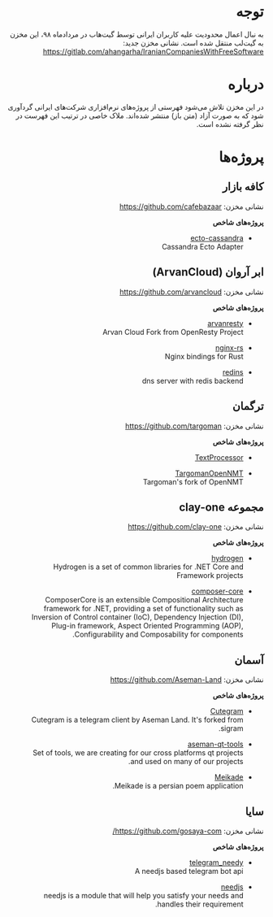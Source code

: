 <div dir="rtl">

# توجه

 به نبال اعمال محدودیت علیه کاربران ایرانی توسط گیت‌هاب در مردادماه ۹۸، این مخزن به گیت‌لب منتقل شده است. نشانی مخزن جدید: https://gitlab.com/ahangarha/IranianCompaniesWithFreeSoftware


# درباره

در این مخزن تلاش می‌شود فهرستی از پروژه‌های نرم‌افزاری شرکت‌های ایرانی گردآوری شود که به صورت آزاد (متن باز) منتشر شده‌اند. ملاک خاصی در ترتیب این فهرست در نظر گرفته نشده است.

# پروژه‌ها

## کافه بازار

نشانی مخزن: https://github.com/cafebazaar

**پروژه‌های شاخص**

- [ecto-cassandra](https://github.com/cafebazaar/ecto-cassandra)  
    Cassandra Ecto Adapter

## ابر آروان (ArvanCloud)

نشانی مخزن: https://github.com/arvancloud

**پروژه‌های شاخص**

- [arvanresty ](https://github.com/arvancloud/arvanresty)  
    Arvan Cloud Fork from OpenResty Project

- [nginx-rs](https://github.com/arvancloud/nginx-rs)  
    Nginx bindings for Rust

- [redins](https://github.com/arvancloud/redins)  
    dns server with redis backend

## ترگمان

نشانی مخزن: https://github.com/targoman

**پروژه‌های شاخص**

- [TextProcessor](https://github.com/Targoman/TextProcessor)  

- [TargomanOpenNMT](https://github.com/Targoman/TargomanOpenNMT)  
    Targoman's fork of OpenNMT

## مجموعه clay-one

نشانی مخزن: https://github.com/clay-one

**پروژه‌های شاخص**

- [hydrogen](https://github.com/clay-one/hydrogen)  
    Hydrogen is a set of common libraries for .NET Core and Framework projects

- [composer-core](https://github.com/clay-one/composer-core)  
    ComposerCore is an extensible Compositional Architecture framework for .NET, providing a set of functionality such as Inversion of Control container (IoC), Dependency Injection (DI), Plug-in framework, Aspect Oriented Programming (AOP), Configurability and Composability for components.

## آسمان

نشانی مخزن: https://github.com/Aseman-Land

**پروژه‌های شاخص**

- [Cutegram](https://github.com/Aseman-Land/Cutegram)  
    Cutegram is a telegram client by Aseman Land. It's forked from sigram.

- [aseman-qt-tools](https://github.com/Aseman-Land/aseman-qt-tools)  
    Set of tools, we are creating for our cross platforms qt projects and used on many of our projects.

- [Meikade](https://github.com/Aseman-Land/Meikade)  
    Meikade is a persian poem application.

## سایا

نشانی مخزن: https://github.com/gosaya-com/

**پروژه‌های شاخص**

- [telegram_needy](https://github.com/gosaya-com/telegram_needy)  
    A needjs based telegram bot api

- [needjs](https://github.com/gosaya-com/needjs)  
    needjs is a module that will help you satisfy your needs and handles their requirement.
